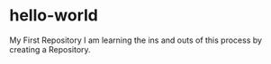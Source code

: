 # hello-world
My First Repository
I am learning the ins and outs of this process by creating a Repository.
